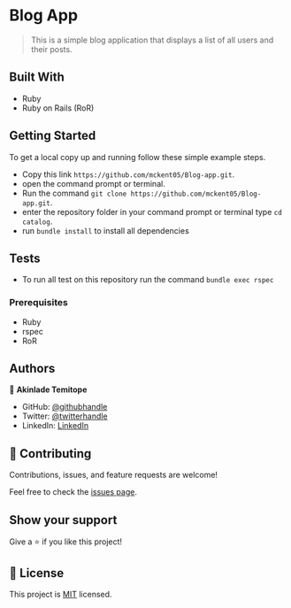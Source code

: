 # Blog App

> This is a simple blog application that displays a list of all users and their posts. 

## Built With

- Ruby
- Ruby on Rails (RoR)


## Getting Started

To get a local copy up and running follow these simple example steps.

- Copy this link `https://github.com/mckent05/Blog-app.git`.
- open the command prompt or terminal.
- Run the command `git clone https://github.com/mckent05/Blog-app.git`.
- enter the repository folder in your command prompt or terminal type `cd catalog`.
- run `bundle install` to install all dependencies

## Tests
- To run all test on this repository run the command `bundle exec rspec`

### Prerequisites

- Ruby
- rspec
- RoR

## Authors
👤 **Akinlade Temitope**

- GitHub: [@githubhandle](https://github.com/mckent05)
- Twitter: [@twitterhandle](https://twitter.com/mckent05)
- LinkedIn: [LinkedIn](https://linkedin.com/in/akinladetemitope)

## 🤝 Contributing

Contributions, issues, and feature requests are welcome!

Feel free to check the [issues page](../../issues/).

## Show your support

Give a ⭐️ if you like this project!

## 📝 License

This project is [MIT](./MIT.md) licensed.

